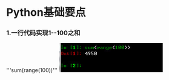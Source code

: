 # Python基础要点

### 1.一行代码实现1--100之和
'''sum(range(100))'''
![img](https://github.com/QGtiger/study/blob/master/Python_image/1.jpg)
